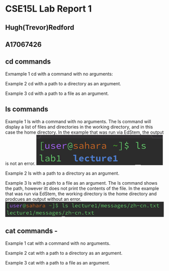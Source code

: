 # CSE15L Lab Report 1
## Hugh(Trevor)Redford
## A17067426

## cd commands

Exmample 1 cd with a command with no arguments:

Example 2 cd with a path to a directory as an argument.

Example 3 cd with a path to a file as an argument.

## ls commands

Example 1 ls with a command with no arguments. The ls command will display a list of files and directories in the working directory, and in this case the home directory. In the example that was run via EdStem, the output is not an error.
![image](https://github.com/tredford1412/cse15l-lab-reports/blob/main/Screen%20Shot%202024-01-16%20at%206.55.32%20PM.png)

Example 2 ls with a path to a directory as an argument. 

Example 3 ls with a path to a file as an argument. The ls command shows the path, however itt does not print the contents of the file. In the example that was run via EdStem, the working directory is the home directory and prodcues an output without an error.
![image](https://github.com/tredford1412/cse15l-lab-reports/blob/main/Screen%20Shot%202024-01-16%20at%206.13.34%20PM.png)
## cat commands - 

Example 1 cat with a command with no arguments.

Example 2 cat with a path to a directory as an argument.

Example 3 cat with a path to a file as an argument.
